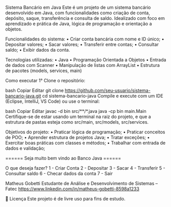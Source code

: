Sistema Bancário em Java
Este é um projeto de um sistema bancário desenvolvido em Java, com funcionalidades como criação de conta, depósito, saque, transferência e consulta de saldo. Idealizado com foco em aprendizado e prática de Java, lógica de programação e orientação a objetos.

Funcionalidades do sistema:
• Criar conta bancária com nome e ID único;
• Depositar valores;
• Sacar valores;
• Transferir entre contas;
• Consultar saldo;
• Exibir dados da conta.

Tecnologias utilizadas:
• Java
• Programação Orientada a Objetos
• Entrada de dados com Scanner
• Manipulação de listas com ArrayList
• Estrutura de pacotes (models, services, main)

Como executar
1° Clone o repositório:

bash
Copiar
Editar
git clone https://github.com/seu-usuario/sistema-bancario-java.git
cd sistema-bancario-java
Compile e execute com um IDE (Eclipse, IntelliJ, VS Code)
ou use o terminal:

bash
Copiar
Editar
javac -d bin src/**/*.java
java -cp bin main.Main
Certifique-se de estar usando um terminal na raiz do projeto, e que a estrutura de pastas esteja como src/main, src/models, src/services.

Objetivos do projeto:
• Praticar lógica de programação;
• Praticar conceitos de POO;
• Aprender estrutura de projetos Java;
• Tratar exceções;
• Exercitar boas práticas com classes e métodos;
• Trabalhar com entrada de dados e validação;


====== Seja muito bem vindo ao Banco Java ======

O que deseja fazer?
1 - Criar Conta
2 - Depositar
3 - Sacar
4 - Transferir
5 - Consultar saldo
6 - Checar dados da conta
7 - Sair

Matheus Gobetti
Estudante de Análise e Desenvolvimento de Sistemas – Fatec
https://www.linkedin.com/in/matheus-gobetti-8598a1233

📄 Licença
Este projeto é de livre uso para fins de estudo.
